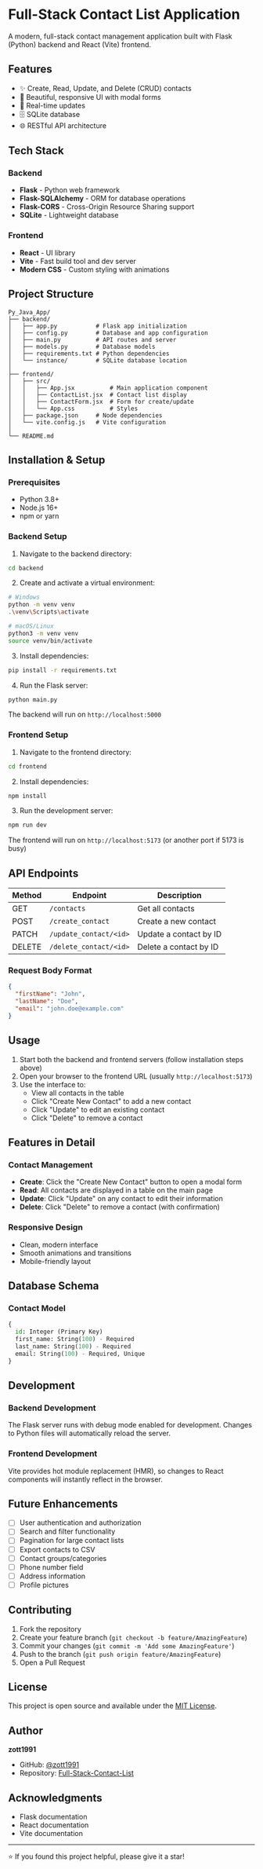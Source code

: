 # Full-Stack Contact List Application

A modern, full-stack contact management application built with Flask (Python) backend and React (Vite) frontend.

## Features

- ✨ Create, Read, Update, and Delete (CRUD) contacts
- 🎨 Beautiful, responsive UI with modal forms
- 🔄 Real-time updates
- 🗄️ SQLite database
- 🌐 RESTful API architecture

## Tech Stack

### Backend
- **Flask** - Python web framework
- **Flask-SQLAlchemy** - ORM for database operations
- **Flask-CORS** - Cross-Origin Resource Sharing support
- **SQLite** - Lightweight database

### Frontend
- **React** - UI library
- **Vite** - Fast build tool and dev server
- **Modern CSS** - Custom styling with animations

## Project Structure

```
Py_Java_App/
├── backend/
│   ├── app.py           # Flask app initialization
│   ├── config.py        # Database and app configuration
│   ├── main.py          # API routes and server
│   ├── models.py        # Database models
│   ├── requirements.txt # Python dependencies
│   └── instance/        # SQLite database location
│
├── frontend/
│   ├── src/
│   │   ├── App.jsx          # Main application component
│   │   ├── ContactList.jsx  # Contact list display
│   │   ├── ContactForm.jsx  # Form for create/update
│   │   └── App.css          # Styles
│   ├── package.json     # Node dependencies
│   └── vite.config.js   # Vite configuration
│
└── README.md
```

## Installation & Setup

### Prerequisites
- Python 3.8+
- Node.js 16+
- npm or yarn

### Backend Setup

1. Navigate to the backend directory:
```bash
cd backend
```

2. Create and activate a virtual environment:
```bash
# Windows
python -m venv venv
.\venv\Scripts\activate

# macOS/Linux
python3 -m venv venv
source venv/bin/activate
```

3. Install dependencies:
```bash
pip install -r requirements.txt
```

4. Run the Flask server:
```bash
python main.py
```

The backend will run on `http://localhost:5000`

### Frontend Setup

1. Navigate to the frontend directory:
```bash
cd frontend
```

2. Install dependencies:
```bash
npm install
```

3. Run the development server:
```bash
npm run dev
```

The frontend will run on `http://localhost:5173` (or another port if 5173 is busy)

## API Endpoints

| Method | Endpoint | Description |
|--------|----------|-------------|
| GET | `/contacts` | Get all contacts |
| POST | `/create_contact` | Create a new contact |
| PATCH | `/update_contact/<id>` | Update a contact by ID |
| DELETE | `/delete_contact/<id>` | Delete a contact by ID |

### Request Body Format

```json
{
  "firstName": "John",
  "lastName": "Doe",
  "email": "john.doe@example.com"
}
```

## Usage

1. Start both the backend and frontend servers (follow installation steps above)
2. Open your browser to the frontend URL (usually `http://localhost:5173`)
3. Use the interface to:
   - View all contacts in the table
   - Click "Create New Contact" to add a new contact
   - Click "Update" to edit an existing contact
   - Click "Delete" to remove a contact

## Features in Detail

### Contact Management
- **Create**: Click the "Create New Contact" button to open a modal form
- **Read**: All contacts are displayed in a table on the main page
- **Update**: Click "Update" on any contact to edit their information
- **Delete**: Click "Delete" to remove a contact (with confirmation)

### Responsive Design
- Clean, modern interface
- Smooth animations and transitions
- Mobile-friendly layout

## Database Schema

### Contact Model
```python
{
  id: Integer (Primary Key)
  first_name: String(100) - Required
  last_name: String(100) - Required
  email: String(100) - Required, Unique
}
```

## Development

### Backend Development
The Flask server runs with debug mode enabled for development. Changes to Python files will automatically reload the server.

### Frontend Development
Vite provides hot module replacement (HMR), so changes to React components will instantly reflect in the browser.

## Future Enhancements

- [ ] User authentication and authorization
- [ ] Search and filter functionality
- [ ] Pagination for large contact lists
- [ ] Export contacts to CSV
- [ ] Contact groups/categories
- [ ] Phone number field
- [ ] Address information
- [ ] Profile pictures

## Contributing

1. Fork the repository
2. Create your feature branch (`git checkout -b feature/AmazingFeature`)
3. Commit your changes (`git commit -m 'Add some AmazingFeature'`)
4. Push to the branch (`git push origin feature/AmazingFeature`)
5. Open a Pull Request

## License

This project is open source and available under the [MIT License](LICENSE).

## Author

**zott1991**

- GitHub: [@zott1991](https://github.com/zott1991)
- Repository: [Full-Stack-Contact-List](https://github.com/zott1991/Full-Stack-Contact-List)

## Acknowledgments

- Flask documentation
- React documentation
- Vite documentation

---

⭐ If you found this project helpful, please give it a star!

